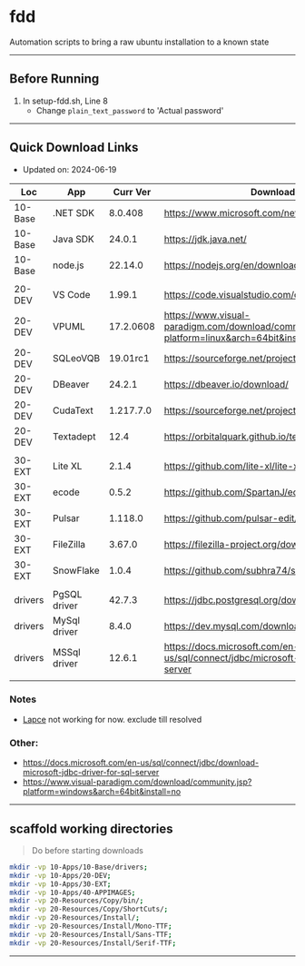 # fdd
Automation scripts to bring a raw ubuntu installation to a known state

---

## Before Running

1. In setup-fdd.sh, Line 8
	- Change `plain_text_password` to 'Actual password'

---

## Quick Download Links
- Updated on: 2024-06-19

| Loc     | App          | Curr Ver  | Download URL                                                                                |   Size |
| ------- | ------------ | --------- | ------------------------------------------------------------------------------------------- | ------:|
| 10-Base | .NET SDK     | 8.0.408   | https://www.microsoft.com/net/download/linux                                                | 204 MB |
| 10-Base | Java SDK     | 24.0.1    | https://jdk.java.net/                                                                       | 210 MB |
| 10-Base | node.js      | 22.14.0   | https://nodejs.org/en/download/                                                             |  24 MB |
|         |              |           |                                                                                             |        |
| 20-DEV  | VS Code      | 1.99.1    | https://code.visualstudio.com/docs/?dv=linux64                                              | 194 MB |
| 20-DEV  | VPUML        | 17.2.0608 | https://www.visual-paradigm.com/download/community.jsp?platform=linux&arch=64bit&install=no | 747 MB |
| 20-DEV  | SQLeoVQB     | 19.01rc1  | https://sourceforge.net/projects/sqleo/files/SQLeoVQB/                                      |   3 MB |
| 20-DEV  | DBeaver      | 24.2.1    | https://dbeaver.io/download/                                                                | 120 MB |
| 20-DEV  | CudaText     | 1.217.7.0 | https://sourceforge.net/projects/cudatext/files/release/                                    |   7 MB |
| 20-DEV  | Textadept    | 12.4      | https://orbitalquark.github.io/textadept/                                                   |   7 MB |
|         |              |           |                                                                                             |        |
| 30-EXT  | Lite XL      | 2.1.4     | https://github.com/lite-xl/lite-xl/releases                                                 |   2 MB |
| 30-EXT  | ecode        | 0.5.2     | https://github.com/SpartanJ/ecode/releases                                                  |  22 MB |
| 30-EXT  | Pulsar       | 1.118.0   | https://github.com/pulsar-edit/pulsar/releases/                                             | 213 MB |
| 30-EXT  | FileZilla    | 3.67.0    | https://filezilla-project.org/download.php?show_all=1                                       |  15 MB |
| 30-EXT  | SnowFlake    | 1.0.4     | https://github.com/subhra74/snowflake/releases                                              |  39 MB |
|         |              |           |                                                                                             |        |
| drivers | PgSQL driver | 42.7.3    | https://jdbc.postgresql.org/download/                                                       |   1 MB |
| drivers | MySql driver | 8.4.0     | https://dev.mysql.com/downloads/connector/j/                                                |   4 MB |
| drivers | MSSql driver | 12.6.1    | https://docs.microsoft.com/en-us/sql/connect/jdbc/microsoft-jdbc-driver-for-sql-server      |   8 MB |
|         |              |           |                                                                                             |        |

### Notes
- [Lapce](https://github.com/lapce/lapce/releases) not working for now. exclude till resolved

### Other:
- https://docs.microsoft.com/en-us/sql/connect/jdbc/download-microsoft-jdbc-driver-for-sql-server
- https://www.visual-paradigm.com/download/community.jsp?platform=windows&arch=64bit&install=no
---

## scaffold working directories
> Do before starting downloads
```sh
mkdir -vp 10-Apps/10-Base/drivers;
mkdir -vp 10-Apps/20-DEV;
mkdir -vp 10-Apps/30-EXT;
mkdir -vp 10-Apps/40-APPIMAGES;
mkdir -vp 20-Resources/Copy/bin/;
mkdir -vp 20-Resources/Copy/ShortCuts/;
mkdir -vp 20-Resources/Install/;
mkdir -vp 20-Resources/Install/Mono-TTF;
mkdir -vp 20-Resources/Install/Sans-TTF;
mkdir -vp 20-Resources/Install/Serif-TTF;
```
---
